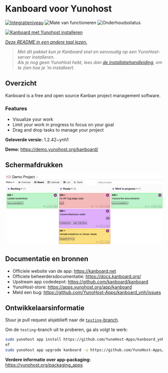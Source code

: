 <!--
NB: Deze README is automatisch gegenereerd door <https://github.com/YunoHost/apps/tree/master/tools/readme_generator>
Hij mag NIET handmatig aangepast worden.
-->

# Kanboard voor Yunohost

[![Integratieniveau](https://dash.yunohost.org/integration/kanboard.svg)](https://ci-apps.yunohost.org/ci/apps/kanboard/) ![Mate van functioneren](https://ci-apps.yunohost.org/ci/badges/kanboard.status.svg) ![Onderhoudsstatus](https://ci-apps.yunohost.org/ci/badges/kanboard.maintain.svg)

[![Kanboard met Yunohost installeren](https://install-app.yunohost.org/install-with-yunohost.svg)](https://install-app.yunohost.org/?app=kanboard)

*[Deze README in een andere taal lezen.](./ALL_README.md)*

> *Met dit pakket kun je Kanboard snel en eenvoudig op een YunoHost-server installeren.*  
> *Als je nog geen YunoHost hebt, lees dan [de installatiehandleiding](https://yunohost.org/install), om te zien hoe je 'm installeert.*

## Overzicht

Kanboard is a free and open source Kanban project management software.

### Features

- Visualize your work
- Limit your work in progress to focus on your goal
- Drag and drop tasks to manage your project


**Geleverde versie:** 1.2.42~ynh1

**Demo:** <https://demo.yunohost.org/kanboard/>

## Schermafdrukken

![Schermafdrukken van Kanboard](./doc/screenshots/board.png)

## Documentatie en bronnen

- Officiele website van de app: <https://kanboard.net>
- Officiele beheerdersdocumentatie: <https://docs.kanboard.org/>
- Upstream app codedepot: <https://github.com/kanboard/kanboard>
- YunoHost-store: <https://apps.yunohost.org/app/kanboard>
- Meld een bug: <https://github.com/YunoHost-Apps/kanboard_ynh/issues>

## Ontwikkelaarsinformatie

Stuur je pull request alsjeblieft naar de [`testing`-branch](https://github.com/YunoHost-Apps/kanboard_ynh/tree/testing).

Om de `testing`-branch uit te proberen, ga als volgt te werk:

```bash
sudo yunohost app install https://github.com/YunoHost-Apps/kanboard_ynh/tree/testing --debug
of
sudo yunohost app upgrade kanboard -u https://github.com/YunoHost-Apps/kanboard_ynh/tree/testing --debug
```

**Verdere informatie over app-packaging:** <https://yunohost.org/packaging_apps>
